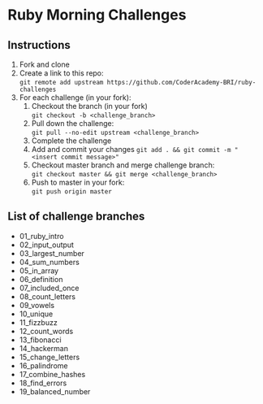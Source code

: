 # Ruby Morning Challenges

## Instructions

1. Fork and clone
2. Create a link to this repo: <br/>
   `git remote add upstream https://github.com/CoderAcademy-BRI/ruby-challenges`
3. For each challenge (in your fork):
   1. Checkout the branch (in your fork)<br/>
      `git checkout -b <challenge_branch>`
   2. Pull down the challenge: <br/>
      `git pull --no-edit upstream <challenge_branch>`
   3. Complete the challenge
   4. Add and commit your changes
      `git add . && git commit -m "<insert commit message>"`
   5. Checkout master branch and merge challenge branch:<br/>
      `git checkout master && git merge <challenge_branch>`
   6. Push to master in your fork:<br/>
      `git push origin master`

## List of challenge branches

- 01_ruby_intro
- 02_input_output
- 03_largest_number
- 04_sum_numbers
- 05_in_array
- 06_definition
- 07_included_once
- 08_count_letters
- 09_vowels
- 10_unique
- 11_fizzbuzz
- 12_count_words
- 13_fibonacci
- 14_hackerman
- 15_change_letters
- 16_palindrome
- 17_combine_hashes
- 18_find_errors
- 19_balanced_number
